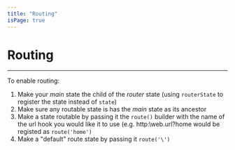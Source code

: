 ```yaml
---
title: "Routing"
isPage: true
---
```


# Routing

<hr>

To enable routing:

1. Make your _main_ state the child of the _router_ state (using `routerState` to register the state instead of `state`)
2. Make sure any routable state is has the _main_ state as its ancestor
3. Make a state routable by passing it the `route()` builder with the name of the url hook you would like it to use (e.g. http:\\web.url\?home would be registed as `route('home')`
4. Make a "default" route state by passing it `route('\')`
